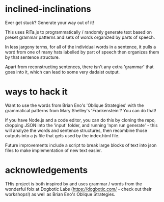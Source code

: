 # inclined-inclinations

Ever get stuck? Generate your way out of it!

This uses RiTa.js to programmatically / randomly generate text based on preset grammar patterns and sets of words organized by parts of speech.

In less jargony terms, for all of the individual words in a sentence, it pulls a word from one of many hats labelled by part of speech then organizes them by that sentence structure.

Apart from reconstructing sentences, there isn't any extra 'grammar' that goes into it, which can lead to some very dadaist output.

# ways to hack it

Want to use the words from Brian Eno's 'Oblique Strategies' with the grammatical patterns from Mary Shelley's 'Frankenstein'? You can do that!

If you have Node.js and a code editor, you can do this by cloning the repo, dropping JSON into the 'input' folder, and running 'npm run generate' - this will analyze the words and sentence structures, then recombine those outputs into a js file that gets used by the index.html file.

Future improvements include a script to break large blocks of text into json files to make implementation of new text easier.

# acknowledgements

THis project is both inspired by and uses grammar / words from the wonderful folx at Dogbotic Labs (https://dogbotic.com/ - check out their workshops!) as well as Brian Eno's Oblique Strategies. 
